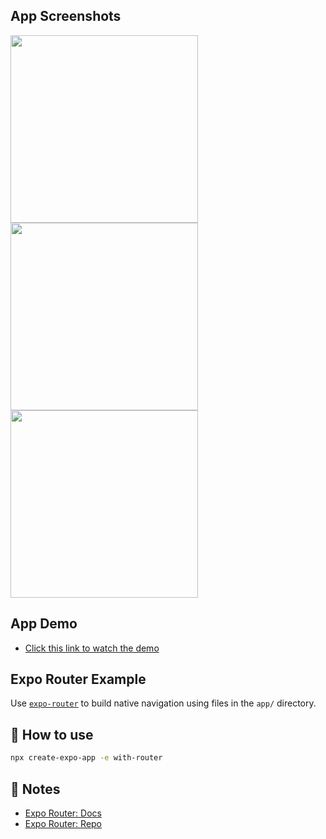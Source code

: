 ## App Screenshots
<img src="https://github.com/anas-ambalavan/rn-stackoverflow/assets/37231440/8779690b-37c5-4ab8-a200-824d635b6611" width="300"  />
<img src="https://github.com/anas-ambalavan/rn-stackoverflow/assets/37231440/3ceeba8a-7394-4ee0-8a18-67851ce5f2b3" width="300"  />
<img src="https://github.com/anas-ambalavan/rn-stackoverflow/assets/37231440/54736c33-6c24-4962-b323-1c3e61b10b64" width="300"  />

## App Demo
- [Click this link to watch the demo](https://drive.google.com/file/d/1WFcwAmwO4i0OfOBsmgYuEYE4ItQsTPVo/view?usp=sharing)

## Expo Router Example

Use [`expo-router`](https://expo.github.io/router) to build native navigation using files in the `app/` directory.

## 🚀 How to use

```sh
npx create-expo-app -e with-router
```

## 📝 Notes

- [Expo Router: Docs](https://expo.github.io/router)
- [Expo Router: Repo](https://github.com/expo/router)
